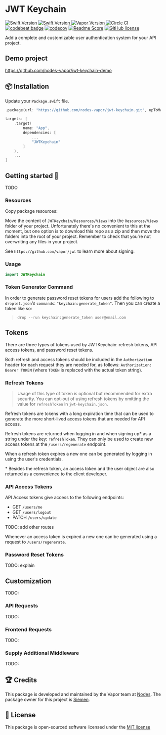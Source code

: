 # JWT Keychain
[![Swift Version](https://img.shields.io/badge/Swift-4-brightgreen.svg)](http://swift.org)
[![Swift Version](https://img.shields.io/badge/Swift-3-brightgreen.svg)](http://swift.org)
[![Vapor Version](https://img.shields.io/badge/Vapor-2-F6CBCA.svg)](http://vapor.codes)
[![Circle CI](https://circleci.com/gh/nodes-vapor/jwt-keychain/tree/master.svg?style=shield)](https://circleci.com/gh/nodes-vapor/jwt-keychain)
[![codebeat badge](https://codebeat.co/badges/04ee1891-95e9-483e-99c1-44a9191d1d8a)](https://codebeat.co/projects/github-com-nodes-vapor-jwt-keychain-master)
[![codecov](https://codecov.io/gh/nodes-vapor/jwt-keychain/branch/master/graph/badge.svg)](https://codecov.io/gh/nodes-vapor/jwt-keychain)
[![Readme Score](http://readme-score-api.herokuapp.com/score.svg?url=https://github.com/nodes-vapor/jwt-keychain)](http://clayallsopp.github.io/readme-score?url=https://github.com/nodes-vapor/jwt-keychain)
[![GitHub license](https://img.shields.io/badge/license-MIT-blue.svg)](https://raw.githubusercontent.com/nodes-vapor/jwt-keychain/master/LICENSE)

Add a complete and customizable user authentication system for your API project.

## Demo project

https://github.com/nodes-vapor/jwt-keychain-demo

## 📦 Installation

Update your `Package.swift` file.

```swift
.package(url: "https://github.com/nodes-vapor/jwt-keychain.git", upToMajorVersion: "2.0.0")
```
```swift
targets: [
    .target(
        name: "App",
        dependencies: [
            ...
            "JWTKeychain"
        ]
    ),
    ...
]
```

## Getting started 🚀

TODO

### Resources

Copy package resources:

Move the content of `JWTKeychain/Resources/Views` into the `Resources/Views` folder of your project. Unfortunately there's no convenient to this at the moment, but one option is to download this repo as a zip and then move the folders into the root of your project. Remember to check that you're not overwriting any files in your project.

See `https://github.com/vapor/jwt` to learn more about signing.

### Usage

```swift
import JWTKeychain
```

### Token Generator Command
In order to generate password reset tokens for users add the following to `droplet.json`'s `commands`: `"keychain:generate_token"`. Then you can create a token like so:

> `drop --run keychain:generate_token user@email.com`

## Tokens
There are three types of tokens used by JWTKeychain: refresh tokens, API access tokens, and password reset tokens.

Both refresh and access tokens should be included in the `Authorization` header for each request they are needed for, as follows: `Authorization: Bearer TOKEN` (where `TOKEN` is replaced with the actual token string).

### Refresh Tokens

> Usage of this type of token is optional but recommended for extra security. You can opt-out of using refresh tokens by omitting the value for `refreshToken` in `jwt-keychain.json`.

Refresh tokens are tokens with a long expiration time that can be used to generate the more short-lived access tokens that are needed for API access.

Refresh tokens are returned when logging in and when signing up* as a string under the key: `refreshToken`. They can only be used to create new access tokens at the `/users/regenerate` endpoint.

When a refresh token expires a new one can be generated by logging in using the user's credentials.

\* Besides the refresh token, an access token and the user object are also returned as a convenience to the client developer.

### API Access Tokens

API Access tokens give access to the following endpoints:
* GET `/users/me`
* GET `/users/logout`
* PATCH `/users/update`

TODO: add other routes

Whenever an access token is expired a new one can be generated using a request to `/users/regenerate`.

### Password Reset Tokens

TODO: explain

## Customization

TODO:

### API Requests

TODO:

### Frontend Requests

TODO:

### Supply Additional Middleware

TODO:

## 🏆 Credits

This package is developed and maintained by the Vapor team at [Nodes](https://www.nodesagency.com).
The package owner for this project is [Siemen](https://github.com/siemensikkema/).

## 📄 License

This package is open-sourced software licensed under the [MIT license](http://opensource.org/licenses/MIT)
